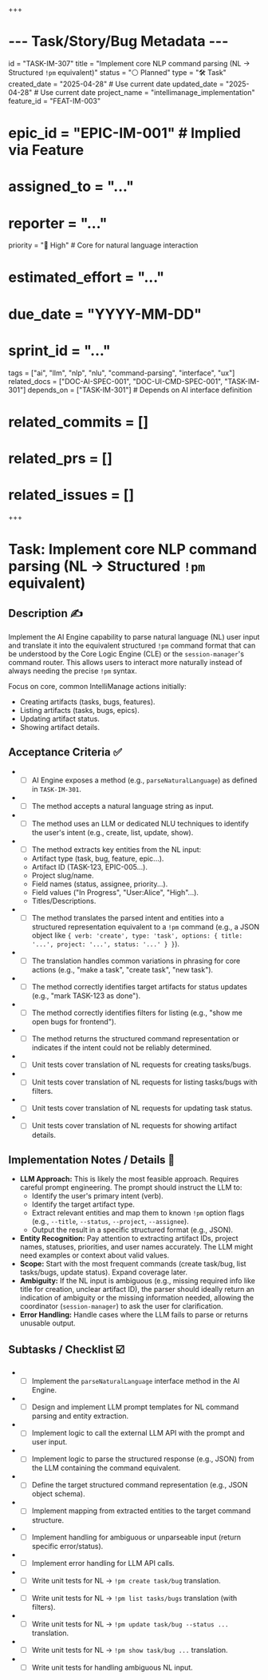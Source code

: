 +++
# --- Task/Story/Bug Metadata ---
id = "TASK-IM-307"
title = "Implement core NLP command parsing (NL -> Structured `!pm` equivalent)"
status = "⚪️ Planned"
type = "🛠️ Task"
created_date = "2025-04-28" # Use current date
updated_date = "2025-04-28" # Use current date
project_name = "intellimanage_implementation"
feature_id = "FEAT-IM-003"
# epic_id = "EPIC-IM-001" # Implied via Feature
# assigned_to = "..."
# reporter = "..."
priority = "🔼 High" # Core for natural language interaction
# estimated_effort = "..."
# due_date = "YYYY-MM-DD"
# sprint_id = "..."
tags = ["ai", "llm", "nlp", "nlu", "command-parsing", "interface", "ux"]
related_docs = ["DOC-AI-SPEC-001", "DOC-UI-CMD-SPEC-001", "TASK-IM-301"]
depends_on = ["TASK-IM-301"] # Depends on AI interface definition
# related_commits = []
# related_prs = []
# related_issues = []
+++

# Task: Implement core NLP command parsing (NL -> Structured `!pm` equivalent)

## Description ✍️

Implement the AI Engine capability to parse natural language (NL) user input and translate it into the equivalent structured `!pm` command format that can be understood by the Core Logic Engine (CLE) or the `session-manager`'s command router. This allows users to interact more naturally instead of always needing the precise `!pm` syntax.

Focus on core, common IntelliManage actions initially:
*   Creating artifacts (tasks, bugs, features).
*   Listing artifacts (tasks, bugs, epics).
*   Updating artifact status.
*   Showing artifact details.

## Acceptance Criteria ✅

*   - [ ] AI Engine exposes a method (e.g., `parseNaturalLanguage`) as defined in `TASK-IM-301`.
*   - [ ] The method accepts a natural language string as input.
*   - [ ] The method uses an LLM or dedicated NLU techniques to identify the user's intent (e.g., create, list, update, show).
*   - [ ] The method extracts key entities from the NL input:
    *   Artifact type (task, bug, feature, epic...).
    *   Artifact ID (TASK-123, EPIC-005...).
    *   Project slug/name.
    *   Field names (status, assignee, priority...).
    *   Field values ("In Progress", "User:Alice", "High"...).
    *   Titles/Descriptions.
*   - [ ] The method translates the parsed intent and entities into a structured representation equivalent to a `!pm` command (e.g., a JSON object like `{ verb: 'create', type: 'task', options: { title: '...', project: '...', status: '...' } }`).
*   - [ ] The translation handles common variations in phrasing for core actions (e.g., "make a task", "create task", "new task").
*   - [ ] The method correctly identifies target artifacts for status updates (e.g., "mark TASK-123 as done").
*   - [ ] The method correctly identifies filters for listing (e.g., "show me open bugs for frontend").
*   - [ ] The method returns the structured command representation or indicates if the intent could not be reliably determined.
*   - [ ] Unit tests cover translation of NL requests for creating tasks/bugs.
*   - [ ] Unit tests cover translation of NL requests for listing tasks/bugs with filters.
*   - [ ] Unit tests cover translation of NL requests for updating task status.
*   - [ ] Unit tests cover translation of NL requests for showing artifact details.

## Implementation Notes / Details 📝

*   **LLM Approach:** This is likely the most feasible approach. Requires careful prompt engineering. The prompt should instruct the LLM to:
    *   Identify the user's primary intent (verb).
    *   Identify the target artifact type.
    *   Extract relevant entities and map them to known `!pm` option flags (e.g., `--title`, `--status`, `--project`, `--assignee`).
    *   Output the result in a specific structured format (e.g., JSON).
*   **Entity Recognition:** Pay attention to extracting artifact IDs, project names, statuses, priorities, and user names accurately. The LLM might need examples or context about valid values.
*   **Scope:** Start with the most frequent commands (create task/bug, list tasks/bugs, update status). Expand coverage later.
*   **Ambiguity:** If the NL input is ambiguous (e.g., missing required info like title for creation, unclear artifact ID), the parser should ideally return an indication of ambiguity or the missing information needed, allowing the coordinator (`session-manager`) to ask the user for clarification.
*   **Error Handling:** Handle cases where the LLM fails to parse or returns unusable output.

## Subtasks / Checklist ☑️

*   - [ ] Implement the `parseNaturalLanguage` interface method in the AI Engine.
*   - [ ] Design and implement LLM prompt templates for NL command parsing and entity extraction.
*   - [ ] Implement logic to call the external LLM API with the prompt and user input.
*   - [ ] Implement logic to parse the structured response (e.g., JSON) from the LLM containing the command equivalent.
*   - [ ] Define the target structured command representation (e.g., JSON object schema).
*   - [ ] Implement mapping from extracted entities to the target command structure.
*   - [ ] Implement handling for ambiguous or unparseable input (return specific error/status).
*   - [ ] Implement error handling for LLM API calls.
*   - [ ] Write unit tests for NL -> `!pm create task/bug` translation.
*   - [ ] Write unit tests for NL -> `!pm list tasks/bugs` translation (with filters).
*   - [ ] Write unit tests for NL -> `!pm update task/bug --status ...` translation.
*   - [ ] Write unit tests for NL -> `!pm show task/bug ...` translation.
*   - [ ] Write unit tests for handling ambiguous NL input.